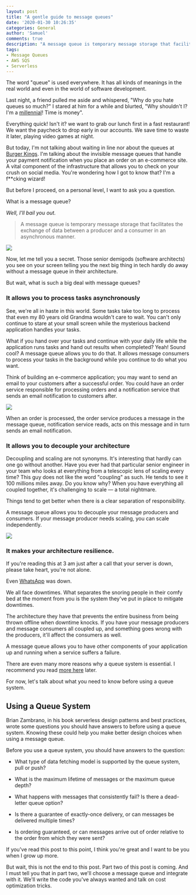 ```yaml
---
layout: post
title: "A gentle guide to message queues"
date: '2020-01-30 10:26:35'
categories: General
author: 'Samuel'
comments: true
description: "A message queue is temporary message storage that facilitates the exchange of data between a producer and a consumer in an asynchronous manner"
tags:
- Message Queues
- AWS SQS
- Serverless
---
```


The word "queue" is used everywhere. It has all kinds of meanings in the real world and even in the world of software development.


Last night, a friend pulled me aside and whispered, "Why do you hate queues so much?" I stared at him for a while and blurted, "Why shouldn't I? I'm a [millennial](https://luckyattitude.co.uk/millennial-characteristics/)! Time is money". 

Everything quick! Isn't it? we want to grab our lunch first in a fast restaurant! We want the paycheck to drop early in our accounts. We save time to waste it later, playing video games at night. 



But today, I'm not talking about waiting in line nor about the queues at [Burger Kings](https://www.burgerking.com/).  I'm talking about the invisible message queues that handle your payment notification when you place an order on an e-commerce site.  A vital component of the infrastructure that allows you to check on your crush on social media. You're wondering how I got to know that? I'm a f**cking wizard! 

But before I proceed, on a personal level, I want to ask you a question.

What is a message queue? 

*Well, I'll bail you out.*


> A message queue is temporary message storage that facilitates the exchange of data between a producer and a consumer in an asynchronous manner. 

![](https://res.cloudinary.com/samueljames/image/upload/v1580362156/Untitled_Diagram_4.png)


Now, let me tell you a secret. Those senior demigods (software architects) you see on your screen telling you the next big thing in tech hardly do away without a message queue in their architecture. 

But wait, what is such a big deal with message queues?

### It allows you to process tasks asynchronously 

See, we're all in haste in this world. Some tasks take too long to process that even my 80 years old Grandma wouldn't care to wait. You can't only continue to stare at your small screen while the mysterious backend application handles your tasks.  

What if you hand over your tasks and continue with your daily life while the application runs tasks and hand out results when completed? Yeah! Sound cool?  A message queue allows you to do that. It allows message consumers to process your tasks in the background while you continue to do what you want. 



Think of building an e-commerce application; you may want to send an email to your customers after a successful order. You could have an order service responsible for processing orders and a notification service that sends an email notification to customers after.

![](https://res.cloudinary.com/samueljames/image/upload/v1580363917/Untitled_Diagram_5.png)


When an order is processed, the order service produces a message in the message queue, notification service reads, acts on this message and  in turn sends an email notification.

### It allows you to decouple your architecture

Decoupling and scaling are not synonyms. It's interesting that hardly can one go without another. Have you ever had that particular senior engineer in your team who looks at everything from a telescopic lens of scaling every time? This guy does not like the word "coupling" as such. He tends to see it 100 millions miles away. Do you know why? When you have everything all coupled together, it's challenging to scale — a total nightmare.

Things tend to get better when there is a clear separation of responsibility.  

A message queue allows you to decouple your message producers and consumers. If your message producer needs scaling, you can scale independently.

![](https://res.cloudinary.com/samueljames/image/upload/v1580364038/Untitled_Diagram_6.png)

### It makes your architecture resilience.

If you're reading this at 3 am just after a call that your server is down, please take heart, you're not alone. 

Even [WhatsApp](https://twitter.com/search?q=%23WhatsAppDown&src=typed_query) was down.

We all face downtimes. What separates the snoring people in their comfy bed at the moment from you is the system they've put in place to mitigate downtimes. 

The architecture they have that prevents the entire business from being thrown offline when downtime knocks. If you have your message producers and message consumers all coupled up, and something goes wrong with the producers, it'll affect the consumers as well. 

A message queue allows you to have other components of your application up and running when a service suffers a failure.

There are even many more reasons why a queue system is essential. I recommend you read [more here](https://blog.iron.io/top-10-uses-for-message-queue/) later.

For now, let's talk about what you need to know before using a queue system.

## Using a Queue System

Brian Zambrano, in his book serverless design patterns and best practices, wrote some questions you should have answers to before using a queue system. Knowing these could help you make better design choices when using a message queue.

Before you use a queue system, you should have answers to the question:

* What type of data fetching model is supported by the queue system, pull or push?

* What is the maximum lifetime of messages or the maximum queue depth?

* What happens with messages that consistently fail? Is there a dead-letter queue option?

* Is there a guarantee of exactly-once delivery, or can messages be delivered multiple times?

* Is ordering guaranteed, or can messages arrive out of order relative to the order from which they were sent?

  

If you've read this post to this point, I think you're great and I want to be you when I grow up more. 

But wait, this is not the end to this post.  Part two of this post is coming.   And I must tell you that in part two, we'll choose a message queue and integrate with it.  We'll write the code you've always wanted and talk  on cost optimization tricks.
